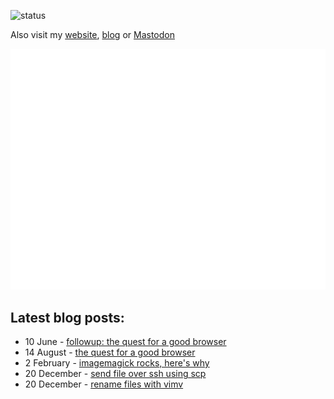 ![status](https://img.shields.io/badge/status-tired-8A2BE2)

Also visit my [website](https://ahwx.org/), [blog](https://blog.ahwx.org) or [Mastodon](https://social.quack.social/@ahwx)

![Metrics](https://raw.githubusercontent.com/Ahwxorg/Ahwxorg/main/github-metrics.svg)

## Latest blog posts:
<!-- feed start -->
- 10 June - [followup: the quest for a good browser](https://blog.ahwx.org/browser-quest-part-2)
- 14 August - [the quest for a good browser](https://blog.ahwx.org/browser-quest)
- 2 February - [imagemagick rocks, here's why](https://blog.ahwx.org/imagemagick)
- 20 December - [send file over ssh using scp](https://blog.ahwx.org/send-ssh)
- 20 December - [rename files with vimv](https://blog.ahwx.org/vimv)
<!-- feed end -->
